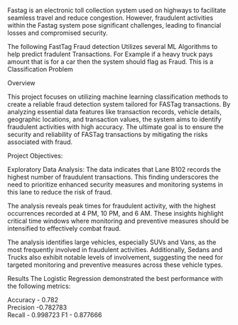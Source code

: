 Fastag is an electronic toll collection system used on highways to facilitate seamless travel and reduce congestion. 
However, fraudulent activities within the Fastag system pose significant challenges, leading to financial losses and compromised security.

The following FastTag Fraud detection Utilizes several ML Algorithms to help predict fradulent Transactions. For Example if a heavy truck pays amount that is for a car then the system should flag as Fraud.
This is a Classification Problem

Overview

This project focuses on utilizing machine learning classification methods to create a reliable fraud detection system tailored for FASTag transactions. By analyzing essential data features like transaction records, vehicle details, geographic locations, and transaction values, the system aims to identify fraudulent activities with high accuracy. The ultimate goal is to ensure the security and reliability of FASTag transactions by mitigating the risks associated with fraud.

Project Objectives:

Exploratory Data Analysis: 
The data indicates that Lane B102 records the highest number of fraudulent transactions. This finding underscores the need to prioritize enhanced security measures and monitoring systems in this lane to reduce the risk of fraud.

The analysis reveals peak times for fraudulent activity, with the highest occurrences recorded at 4 PM, 10 PM, and 6 AM. These insights highlight critical time windows where monitoring and preventive measures should be intensified to effectively combat fraud.

The analysis identifies large vehicles, especially SUVs and Vans, as the most frequently involved in fraudulent activities. Additionally, Sedans and Trucks also exhibit notable levels of involvement, suggesting the need for targeted monitoring and preventive measures across these vehicle types.


Results
The Logistic Regression demonstrated the best performance with the following metrics:

Accuracy - 0.782  
Precision -0.782783  
Recall - 0.998723 
F1    - 0.877666




